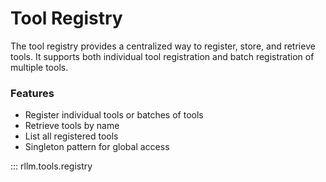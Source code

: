 # Tool Registry

The tool registry provides a centralized way to register, store, and retrieve tools. It supports both individual tool registration and batch registration of multiple tools.

### Features

- Register individual tools or batches of tools
- Retrieve tools by name
- List all registered tools
- Singleton pattern for global access

::: rllm.tools.registry 
